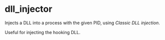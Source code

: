 # dll_injector

Injects a DLL into a process with the given PID, using *Classic DLL injection*.

Useful for injecting the hooking DLL.
